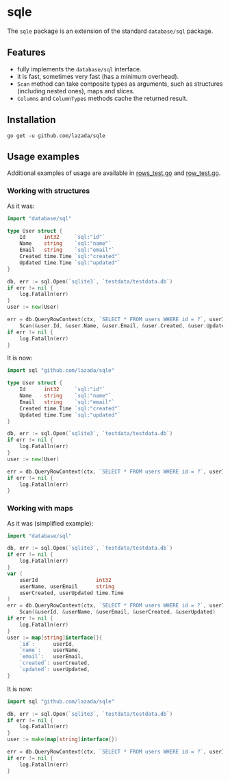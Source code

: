 # sqle
The `sqle` package is an extension of the standard `database/sql` package.

## Features
- fully implements the `database/sql` interface.
- it is fast, sometimes very fast (has a minimum overhead).
- `Scan` method can take composite types as arguments, such as structures (including nested ones), maps and slices.
- `Columns` and `ColumnTypes` methods cache the returned result.

## Installation
```go get -u github.com/lazada/sqle```

## Usage examples
Additional examples of usage are available in [rows_test.go](https://github.com/lazada/sqle/blob/master/rows_test.go) and [row_test.go](https://github.com/lazada/sqle/blob/master/row_test.go).

### Working with structures
As it was:
```go
import "database/sql"

type User struct {
	Id      int32     `sql:"id"`
	Name    string    `sql:"name"`
	Email   string    `sql:"email"`
	Created time.Time `sql:"created"`
	Updated time.Time `sql:"updated"`
}

db, err := sql.Open(`sqlite3`, `testdata/testdata.db`)
if err != nil {
    log.Fatalln(err)
}
user := new(User)

err = db.QueryRowContext(ctx, `SELECT * FROM users WHERE id = ?`, userId).
    Scan(&user.Id, &user.Name, &user.Email, &user.Created, &user.Updated)
if err != nil {
    log.Fatalln(err)
}
```
It is now:
```go
import sql "github.com/lazada/sqle"

type User struct {
	Id      int32     `sql:"id"`
	Name    string    `sql:"name"`
	Email   string    `sql:"email"`
	Created time.Time `sql:"created"`
	Updated time.Time `sql:"updated"`
}

db, err := sql.Open(`sqlite3`, `testdata/testdata.db`)
if err != nil {
    log.Fatalln(err)
}
user := new(User)

err = db.QueryRowContext(ctx, `SELECT * FROM users WHERE id = ?`, userId).Scan(user)
if err != nil {
    log.Fatalln(err)
}
```
 
 ### Working with maps
As it was (simplified example):
```go
import "database/sql"

db, err := sql.Open(`sqlite3`, `testdata/testdata.db`)
if err != nil {
    log.Fatalln(err)
}
var (
	userId                   int32
	userName, userEmail      string
	userCreated, userUpdated time.Time
)
err = db.QueryRowContext(ctx, `SELECT * FROM users WHERE id = ?`, userId).
    Scan(&userId, &userName, &userEmail, &userCreated, &userUpdated)
if err != nil {
    log.Fatalln(err)
}
user := map[string]interface{}{
    `id`:      userId,
    `name`:    userName,
    `email`:   userEmail,
    `created`: userCreated,
    `updated`: userUpdated,
}
```
It is now:
```go
import sql "github.com/lazada/sqle"

db, err := sql.Open(`sqlite3`, `testdata/testdata.db`)
if err != nil {
    log.Fatalln(err)
}
user := make(map[string]interface{})

err = db.QueryRowContext(ctx, `SELECT * FROM users WHERE id = ?`, userId).Scan(user)
if err != nil {
    log.Fatalln(err)
}
```